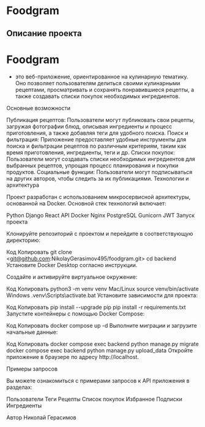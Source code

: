 # Foodgram

## Описание проекта

# Foodgram 
- это веб-приложение, ориентированное на кулинарную тематику. Оно позволяет пользователям делиться своими кулинарными рецептами, просматривать и сохранять понравившиеся рецепты, а также создавать списки покупок необходимых ингредиентов.

Основные возможности

Публикация рецептов: Пользователи могут публиковать свои рецепты, загружая фотографии блюд, описывая ингредиенты и процесс приготовления, а также добавляя теги для удобного поиска.
Поиск и фильтрация: Приложение предоставляет удобные инструменты для поиска и фильтрации рецептов по различным критериям, таким как время приготовления, ингредиенты, теги и др.
Списки покупок: Пользователи могут создавать списки необходимых ингредиентов для выбранных рецептов, упрощая процесс планирования и покупки продуктов.
Социальные функции: Пользователи могут подписываться на других авторов, чтобы следить за их публикациями.
Технологии и архитектура

Проект разработан с использованием микросервисной архитектуры, основанной на Docker. Основной стек технологий включает:

Python
Django
React
API
Docker
Nginx
PostgreSQL
Gunicorn
JWT
Запуск проекта

Клонируйте репозиторий с проектом и перейдите в соответствующую директорию:

Код
Копировать
git clone <git@github.com:NikolayGerasimov495/foodgram.git>
cd backend
Установите Docker Desktop согласно инструкции.

Создайте и активируйте виртуальное окружение:

Код
Копировать
python3 -m venv venv
Mac/Linux
source venv/bin/activate
Windows
.venv\Scripts\activate.bat
Установите зависимости для проекта:

Код
Копировать
pip install --upgrade pip
pip install -r requirements.txt
Запустите контейнеры с помощью Docker Compose:

Код
Копировать
docker compose up -d
Выполните миграции и загрузите начальные данные:

Код
Копировать
docker compose exec backend python manage.py migrate
docker compose exec backend python manage.py upload_data
Откройте приложение в браузере по адресу http://localhost.

Примеры запросов

Вы можете ознакомиться с примерами запросов к API приложения в разделах:

Пользователи
Теги
Рецепты
Список покупок
Избранное
Подписки
Ингредиенты

Автор
Николай Герасимов